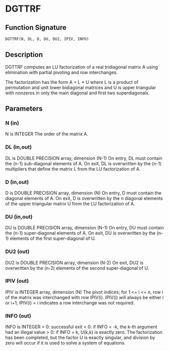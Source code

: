 # DGTTRF

## Function Signature

```fortran
DGTTRF(N, DL, D, DU, DU2, IPIV, INFO)
```

## Description


 DGTTRF computes an LU factorization of a real tridiagonal matrix A
 using elimination with partial pivoting and row interchanges.

 The factorization has the form
    A = L * U
 where L is a product of permutation and unit lower bidiagonal
 matrices and U is upper triangular with nonzeros in only the main
 diagonal and first two superdiagonals.

## Parameters

### N (in)

N is INTEGER The order of the matrix A.

### DL (in,out)

DL is DOUBLE PRECISION array, dimension (N-1) On entry, DL must contain the (n-1) sub-diagonal elements of A. On exit, DL is overwritten by the (n-1) multipliers that define the matrix L from the LU factorization of A.

### D (in,out)

D is DOUBLE PRECISION array, dimension (N) On entry, D must contain the diagonal elements of A. On exit, D is overwritten by the n diagonal elements of the upper triangular matrix U from the LU factorization of A.

### DU (in,out)

DU is DOUBLE PRECISION array, dimension (N-1) On entry, DU must contain the (n-1) super-diagonal elements of A. On exit, DU is overwritten by the (n-1) elements of the first super-diagonal of U.

### DU2 (out)

DU2 is DOUBLE PRECISION array, dimension (N-2) On exit, DU2 is overwritten by the (n-2) elements of the second super-diagonal of U.

### IPIV (out)

IPIV is INTEGER array, dimension (N) The pivot indices; for 1 <= i <= n, row i of the matrix was interchanged with row IPIV(i). IPIV(i) will always be either i or i+1; IPIV(i) = i indicates a row interchange was not required.

### INFO (out)

INFO is INTEGER = 0: successful exit < 0: if INFO = -k, the k-th argument had an illegal value > 0: if INFO = k, U(k,k) is exactly zero. The factorization has been completed, but the factor U is exactly singular, and division by zero will occur if it is used to solve a system of equations.

